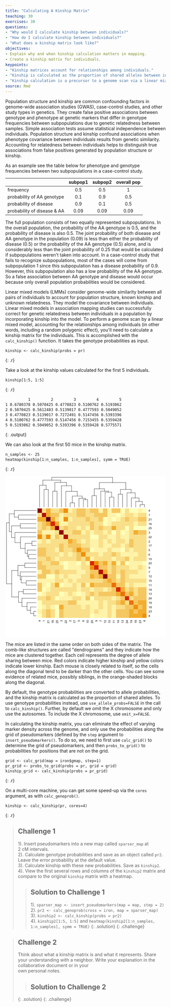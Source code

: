 ```yaml
---
title: "Calculating A Kinship Matrix"
teaching: 30
exercises: 30
questions:
- "Why would I calculate kinship between individuals?"
- "How do I calculate kinship between individuals?"
- "What does a kinship matrix look like?"
objectives:
- Explain why and when kinship calculation matters in mapping.
- Create a kinship matrix for individuals.
keypoints:
- "Kinship matrices account for relationships among individuals."
- "Kinship is calculated as the proportion of shared alleles between individuals."
- "Kinship calculation is a precursor to a genome scan via a linear mixed model."
source: Rmd
---
```






Population structure and kinship are common confounding factors in genome-wide association studies (GWAS), case-control studies, and other study types in genetics. They create false positive associations between genotype and phenotype at genetic markers that differ in genotype frequencies between subpopulations due to genetic relatedness between samples. Simple association tests assume statistical independence between individuals. Population structure and kinship confound associations when phenotype covariance between individuals results from genetic similarity. Accounting for relatedness between individuals helps to distinguish true associations from false positives generated by population structure or kinship. 

As an example see the table below for phenotype and genotype frequencies between two subpopulations in a case-control study.


|                              |subpop1|subpop2|overall pop
|:-----------------------------|:-----:|:-----:|:-----:|
| frequency                    |  0.5  |  0.5  |   1   |
| probability of AA genotype   |  0.1  |  0.9  |  0.5  |
| probability of disease       |  0.9  |  0.1  |  0.5  |
| probability of disease & AA  |  0.09 |  0.09 |  0.09 |

The full population consists of two equally represented subpopulations. In the overall population, the probability of the AA genotype is 0.5, and the probability of disease is also 0.5. The joint probability of both disease and AA genotype in the population (0.09) is less than either the probability of disease (0.5) or the probability of the AA genotype (0.5) alone, and is considerably less than the joint probability of 0.25 that would be calculated if subpopulations weren't taken into account. In a case-control study that fails to recognize subpopulations, most of the cases will come from subpopulation 1 since this subpopulation has a disease probability of 0.9. However, this subpopulation also has a low probability of the AA genotype. So a false association between AA genotype and disease would occur because only overall population probabilities would be considered.

Linear mixed models (LMMs) consider genome-wide similarity between all pairs of individuals to account for population structure, known kinship and unknown relatedness. They model the covariance between individuals. Linear mixed models in association mapping studies can successfully correct for genetic relatedness between individuals in a population by incorporating kinship into the model. To perform a genome scan by a linear mixed model, accounting for the relationships among individuals (in other words, including a random polygenic effect), you'll need to calculate a kinship matrix for the individuals. This is accomplished with the `calc_kinship()` function. It takes the genotype probabilities as input.


~~~
kinship <- calc_kinship(probs = pr)
~~~
{: .r}

Take a look at the kinship values calculated for the first 5 individuals.


~~~
kinship[1:5, 1:5]
~~~
{: .r}



~~~
          1         2         3         4         5
1 0.6780378 0.5070425 0.4770823 0.5100762 0.5193062
2 0.5070425 0.5612483 0.5139017 0.4777593 0.5049052
3 0.4770823 0.5139017 0.7272491 0.5147456 0.5393396
4 0.5100762 0.4777593 0.5147456 0.7153455 0.5359428
5 0.5193062 0.5049052 0.5393396 0.5359428 0.5775571
~~~
{: .output}

We can also look at the first 50 mice in the kinship matrix.


~~~
n_samples <- 25
heatmap(kinship[1:n_samples, 1:n_samples], symm = TRUE)
~~~
{: .r}

<img src="../fig/rmd-08-plot_kinship-1.png" title="plot of chunk plot_kinship" alt="plot of chunk plot_kinship" style="display: block; margin: auto;" />

The mice are listed in the same order on both sides of the matrix. The comb-like structures are called "dendrograms" and they indicate how the mice are clustered together. Each cell represents the degree of allele sharing between mice. Red colors indicate higher kinship and yellow colors indicate lower kinship. Each mouse is closely related to itself, so the cells along the diagonal tend to be darker than the other cells. You can see some evidence of related mice, possibly siblings, in the orange-shaded blocks along the diagonal.


By default, the genotype probabilities are converted to allele probabilities, and the kinship matrix is calculated as the proportion of shared alleles. To use genotype probabilities instead, use `use_allele_probs=FALSE` in the call to `calc_kinship()`. Further, by default we omit the X chromosome and only use the autosomes. To include the X chromosome, use `omit_x=FALSE`.

In calculating the kinship matrix, you can eliminate the effect of varying marker density across the genome, and only use the probabilities along the grid of pseudomarkers (defined by the `step` argument to `insert_pseudomarkers()`. To do so, we need to first use `calc_grid()` to determine the grid of pseudomarkers, and then `probs_to_grid()` to probabilities for positions that are not on the grid.


~~~
grid <- calc_grid(map = iron$gmap, step=1)
pr_grid <- probs_to_grid(probs = pr, grid = grid)
kinship_grid <- calc_kinship(probs = pr_grid)
~~~
{: .r}

On a multi-core machine, you can get some speed-up via the `cores` argument, as with `calc_genoprob()`.


~~~
kinship <- calc_kinship(pr, cores=4)
~~~
{: .r}

> ## Challenge 1
> 1). Insert pseudomarkers into a new map called `sparser_map` at  
> 2 cM intervals.  
> 2). Calculate genotype probabilities and save as an object called `pr2`.   
> Leave the error probability at the default value.  
> 3). Calculate kinship with these new probabilities. Save as `kinship2`.  
> 4). View the first several rows and columns of the `kinship2` matrix and  
> compare to the original `kinship` matrix with a heatmap.
>
>
> > ## Solution to Challenge 1
> >
> > 1). `sparser_map <- insert_pseudomarkers(map = map, step = 2)`   
> > 2). `pr2 <- calc_genoprob(cross = iron, map = sparser_map)`  
> > 3). `kinship2 <- calc_kinship(probs = pr2)`  
> > 4). `kinship2[1:5, 1:5]` and `heatmap(kinship2[1:n_samples, 1:n_samples], symm = TRUE)`
> {: .solution}
{: .challenge}

> ## Challenge 2
> Think about what a kinship matrix is and what it 
> represents. Share your understanding with a neighbor. 
> Write your explanation in the collaborative document or in your  
> own personal notes.
>
> > ## Solution to Challenge 2
> >
> {: .solution}
{: .challenge}
